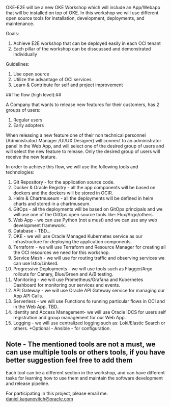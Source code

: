 OKE-E2E will be a new OKE Workshop which will include an App/Webapp that will be installed on top of OKE. 
In this workshop we will use different open source tools for installation, development, deployments, and maintenance.


Goals:

1. Achieve E2E workshop that can be deployed easily in each OCI tenant 
2. Each pillar of the workshop can be disscussed and demonstrated individually 


Guidelines: 

1. Use open source 
2. Utilize the advantage of OCI services
3. Learn & Contribute for self and project improvement 


##The flow (high level):##


A Company that wants to release new features for their customers, has 2 groups of users: 

1. Regular users
2. Early adopters 

When releasing a new feature one of their non technical personnel (Administrator/ Manager /UI/UX Designer) 
will connect to an administrator panel in the Web App, and will select one of the desired group of users and will select the new feature to release.
Only the desired group of users will receive the new feature. 

In order to achieve this flow, we will use the following tools and technologies: 

1. Git Repository - for the application source code.
2. Docker & Oracle Registry - all the app components will be based on dockers and the dockers will be stored in OCIR.
3. Helm & Chartmuseum - all the deployments will be defined in helm charts and stored in a chartmuseum.
4. GitOps - all the deployments will be based on GitOps principals and we will use one of the GitOps open source tools like: Flux/Argo/others.
5. Web App - we can use Python (not a must) and we can use any web development framework.
6. Database - TBD...
7. OKE - we will use Oracle Managed Kubernetes service as our infrastructure for deploying the application components.
8. Terraform - we will use Terraform and Resource Manager for creating all the OCI resources we need for this workshop.
9. Service Mesh - we will use for routing traffic and observing services we can use Istio/Linkerd.
10. Progressive Deployments - we will use tools such as Flagger/Argo rollouts for Canary, Blue/Green and A/B testing. 
11. Monitoring - we will use Prometheus/Grafana and Kubernetes Dashboard for monitoring our services and events.
12. API Gateway - we will use Oracle API Gateway service for managing our App API Calls.
13. Serverless - we will use Functions fo running particular flows in OCI and in the Web App. TBD..
14. Identity and Access Management- we will use Oracle IDCS for users self registration and group management for our Web App. 
15. Logging - we will use centralized logging such as: Loki/Elastic Search or others. 
*Optional - Ansible - for configuration. 

## Note - The mentioned tools are not a must, we can use multiple tools or others tools, if you have better suggestion feel free to add them ##

Each tool can be a different section in the workshop, 
and can have different tasks for learning how to use them and maintain the software development and release pipeline.

For participating in this project, please email me: daniel.kaganovitch@oracle.com 

